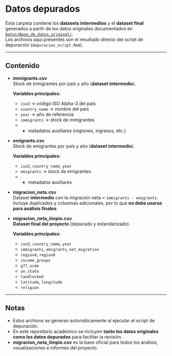 # Datos depurados

Esta carpeta contiene los **datasets intermedios** y el **dataset final** generados a partir de los datos originales documentados en [`Datos/Base_de_datos_original/`](../Base_de_datos_original/).  
Los archivos aquí presentes son el resultado directo del script de depuración (`depuracion_script.Rmd`).

---

## Contenido

- **immigrants.csv**  
  Stock de inmigrantes por país y año (**dataset intermedio**).  

  **Variables principales:**  
  - `iso3` → código ISO Alpha-3 del país  
  - `country_name` → nombre del país  
  - `year` → año de referencia  
  - `immigrants` → stock de inmigrantes  
  - + metadatos auxiliares (regiones, ingresos, etc.)

- **emigrants.csv**  
  Stock de emigrantes por país y año (**dataset intermedio**).  

  **Variables principales:**  
  - `iso3`, `country_name`, `year`  
  - `emigrants` → stock de emigrantes  
  - + metadatos auxiliares

- **migracion_neta.csv**  
  Dataset **intermedio** con la migración neta = `immigrants - emigrants`.  
  Incluye duplicados y columnas adicionales, por lo que **no debe usarse para análisis finales**.

- **migracion_neta_limpio.csv**  
  **Dataset final del proyecto** (depurado y estandarizado).  

  **Variables principales:**  
  - `iso3`, `country_name`, `year`  
  - `immigrants`, `emigrants`, `net_migration`  
  - `region4`, `region6`  
  - `income_groups`  
  - `g77_ocde`  
  - `un_state`  
  - `landlocked`  
  - `latitude`, `longitude`  
  - `religion`

---

## Notas


- Estos archivos se generan automáticamente al ejecutar el script de depuración.  
- En este repositorio académico se incluyen **tanto los datos originales como los datos depurados** para facilitar la revisión.  
- **migracion_neta_limpio.csv** es la base oficial para todos los análisis, visualizaciones e informes del proyecto.  